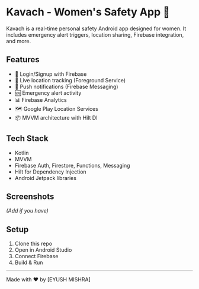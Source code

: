 # Kavach - Women's Safety App 🚨

Kavach is a real-time personal safety Android app designed for women. It includes emergency alert triggers, location sharing, Firebase integration, and more.

## Features
- 🔐 Login/Signup with Firebase
- 📍 Live location tracking (Foreground Service)
- 🔔 Push notifications (Firebase Messaging)
- 🆘 Emergency alert activity
- 📊 Firebase Analytics
- 🗺️ Google Play Location Services
- 📦 MVVM architecture with Hilt DI

## Tech Stack
- Kotlin
- MVVM
- Firebase Auth, Firestore, Functions, Messaging
- Hilt for Dependency Injection
- Android Jetpack libraries

## Screenshots
*(Add if you have)*

## Setup
1. Clone this repo
2. Open in Android Studio
3. Connect Firebase
4. Build & Run

---

Made with ❤️ by [EYUSH MISHRA]
